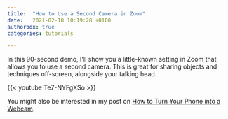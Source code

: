 ```yaml
---
title:  "How to Use a Second Camera in Zoom"
date:   2021-02-18 10:19:28 +0100
authorbox: true
categories: tutorials

---
```


In this 90-second demo, I'll show you a little-known setting in Zoom that allows you to use a second camera. This is great for sharing objects and techniques off-screen, alongside your talking head.

{{< youtube Te7-NYFgXSo >}} 

You might also be interested in my post on [How to Turn Your Phone into a Webcam](/tutorials/2020/07/03/turn-phone-into-webcam.html).